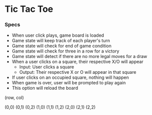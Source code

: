 # Tic Tac Toe

### Specs

* When user click plays, game board is loaded
* Game state will keep track of each player's turn
* Game state will check for end of game condition
 * Game state will check for three in a row for a victory
 * Game state will detect if there are no more legal moves for a draw
* When a user clicks on a square, their respective X/O will appear
  * Input: User clicks a square
  * Output: Their respective X or O will appear in that square
* If user clicks on an occupied square, nothing will happen
* When game is over, user will be prompted to play again
 * This option will reload the board

(row, col)

(0,0) (0,1) (0,2)
(1,0) (1,1) (1,2)
(2,0) (2,1) (2,2)
